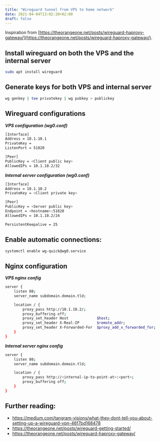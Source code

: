 ```yaml
---
title: "Wireguard tunnel from VPS to home network"
date: 2021-04-04T13:02:20+02:00
draft: false
---
```

Inspiration from [https://theorangeone.net/posts/wireguard-haproxy-gateway/](https://theorangeone.net/posts/wireguard-haproxy-gateway/).

## Install wireguard on both the VPS and the internal server
```bash
sudo apt install wireguard
```

## Generate keys for both VPS and internal server
```bash
wg genkey | tee privatekey | wg pubkey > publickey
```

## Wireguard configurations

___VPS configuration (wg0.conf)___
```bash
[Interface]
Address = 10.1.10.1
PrivateKey = 
ListenPort = 51820

[Peer]
PublicKey = <Client public key>
AllowedIPs = 10.1.10.2/32
```

___Internal server configuration (wg0.conf)___
```bash
[Interface]
Address = 10.1.10.2
PrivateKey = <Client private key>

[Peer]
PublicKey = <Server public key>
Endpoint = <hostname>:51820
AllowedIPs = 10.1.10.2/24

PersistentKeepalive = 25
```



## Enable automatic connections:
```bash
systemctl enable wg-quick@wg0.service
```

## Nginx configuration
___VPS nginx config___
```bash
server {
    listen 80;
    server_name subdomain.domain.tld;

    location / {
        proxy_pass http://10.1.10.2/;
        proxy_buffering off;
        proxy_set_header Host             $host;
        proxy_set_header X-Real-IP        $remote_addr;
        proxy_set_header X-Forwarded-For  $proxy_add_x_forwarded_for;
    }
}
```

___Internal server nginx config___
```bash
server {
    listen 80;
    server_name subdomain.domain.tld;

    location / {
        proxy_pass http://<internal-ip-to-point-at>:<port>;
        proxy_buffering off;
    }
}
```

## Further reading:
* https://medium.com/tangram-visions/what-they-dont-tell-you-about-setting-up-a-wireguard-vpn-46f7bd168478
* https://theorangeone.net/posts/wireguard-getting-started/
* https://theorangeone.net/posts/wireguard-haproxy-gateway/